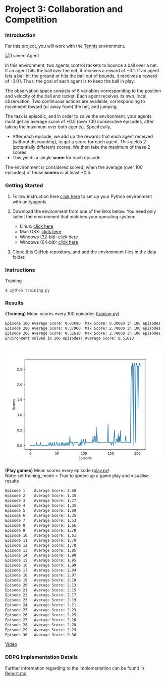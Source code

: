 [//]: # (Image References)
[image1]: https://user-images.githubusercontent.com/10624937/42135623-e770e354-7d12-11e8-998d-29fc74429ca2.gif "Trained Agent"


# Project 3: Collaboration and Competition

### Introduction

For this project, you will work with the [Tennis](https://github.com/Unity-Technologies/ml-agents/blob/master/docs/Learning-Environment-Examples.md#tennis) environment.

![Trained Agent][image1]

In this environment, two agents control rackets to bounce a ball over a net. If an agent hits the ball over the net, it receives a reward of +0.1.  If an agent lets a ball hit the ground or hits the ball out of bounds, it receives a reward of -0.01.  Thus, the goal of each agent is to keep the ball in play.

The observation space consists of 8 variables corresponding to the position and velocity of the ball and racket. Each agent receives its own, local observation.  Two continuous actions are available, corresponding to movement toward (or away from) the net, and jumping. 

The task is episodic, and in order to solve the environment, your agents must get an average score of +0.5 (over 100 consecutive episodes, after taking the maximum over both agents). Specifically,

- After each episode, we add up the rewards that each agent received (without discounting), to get a score for each agent. This yields 2 (potentially different) scores. We then take the maximum of these 2 scores.
- This yields a single **score** for each episode.

The environment is considered solved, when the average (over 100 episodes) of those **scores** is at least +0.5.

### Getting Started
1. Follow instruction here [click here](https://github.com/udacity/deep-reinforcement-learning#dependencies) to set up your Python environment with unityagents.  

2. Download the environment from one of the links below.  You need only select the environment that matches your operating system:
    - Linux: [click here](https://s3-us-west-1.amazonaws.com/udacity-drlnd/P3/Tennis/Tennis_Linux.zip)
    - Mac OSX: [click here](https://s3-us-west-1.amazonaws.com/udacity-drlnd/P3/Tennis/Tennis.app.zip)
    - Windows (32-bit): [click here](https://s3-us-west-1.amazonaws.com/udacity-drlnd/P3/Tennis/Tennis_Windows_x86.zip)
    - Windows (64-bit): [click here](https://s3-us-west-1.amazonaws.com/udacity-drlnd/P3/Tennis/Tennis_Windows_x86_64.zip)
   

3. Clone this GitHub repository, and add the environment files in the data folder.

### Instructions  

Training
```
$ python training.py
```

### Results
**(Training)** Mean scores every 100 episodes ([traning.py](./traning.py)) 
```
Episode 100	Average Score: 0.03690	Max Score: 0.30000 in 100 episodes
Episode 200	Average Score: 0.37900	Max Score: 2.70000 in 100 episodes
Episode 206	Average Score: 0.51610	Max Score: 2.70000 in 100 episodes
Environment solved in 206 episodes!	Average Score: 0.51610
```
![train](./tennis_scores.png)


**(Play games)** Mean scores every episode ([play.py](./play.py))   
Note: set training_mode = True to speed-up a game play and visualise results
```
Episode 1	 Average Score: 2.60
Episode 2	 Average Score: 1.35
Episode 3	 Average Score: 1.77
Episode 4	 Average Score: 1.35
Episode 5	 Average Score: 1.60
Episode 6	 Average Score: 1.35
Episode 7	 Average Score: 1.53
Episode 8	 Average Score: 1.66
Episode 9	 Average Score: 1.78
Episode 10	 Average Score: 1.61
Episode 11	 Average Score: 1.70
Episode 12	 Average Score: 1.78
Episode 13	 Average Score: 1.85
Episode 14	 Average Score: 1.90
Episode 15	 Average Score: 1.95
Episode 16	 Average Score: 1.99
Episode 17	 Average Score: 2.04
Episode 18	 Average Score: 2.07
Episode 19	 Average Score: 2.10
Episode 20	 Average Score: 2.13
Episode 21	 Average Score: 2.15
Episode 22	 Average Score: 2.17
Episode 23	 Average Score: 2.19
Episode 24	 Average Score: 2.21
Episode 25	 Average Score: 2.23
Episode 26	 Average Score: 2.25
Episode 27	 Average Score: 2.26
Episode 28	 Average Score: 2.28
Episode 29	 Average Score: 2.29
Episode 30	 Average Score: 2.30
```
[Video](./tennis.md) 

### DDPG Implementation Details

Further information regarding to the implementation can be found in [Report.md](./Report.md)   



